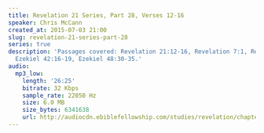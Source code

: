 ```yaml
---
title: Revelation 21 Series, Part 28, Verses 12-16
speaker: Chris McCann
created_at: 2015-07-03 21:00
slug: revelation-21-series-part-28
series: true
description: 'Passages covered: Revelation 21:12-16, Revelation 7:1, Revelation 20:8,
  Ezekiel 42:16-19, Ezekiel 48:30-35.'
audio:
  mp3_low:
    length: '26:25'
    bitrate: 32 Kbps
    sample_rate: 22050 Hz
    size: 6.0 MB
    size_bytes: 6341638
    url: http://audiocdn.ebiblefellowship.com/studies/revelation/chapter-21/2015.07.03_McCann_-_Revelation_21_Series_Part_28.mp3
---
```

